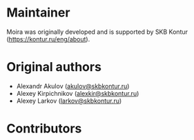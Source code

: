 # Maintainer
Moira was originally developed and is supported by SKB Kontur (https://kontur.ru/eng/about).

# Original authors
- Alexandr Akulov (akulov@skbkontur.ru)
- Alexey Kirpichnikov (alexkir@skbkontur.ru)
- Alexey Larkov (larkov@skbkontur.ru)

# Contributors
